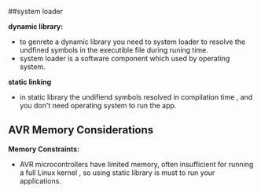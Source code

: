 ##system loader

**dynamic library:**
* to genrete a dynamic library you need to system loader to resolve the undfined symbols in the executible file during runing time.
* system loader is a software component which used by operating system.

**static linking**
* in static library the undifiend symbols resolved in compilation time , and you don't need operating system to run the app.

## AVR Memory Considerations

**Memory Constraints:**

- AVR microcontrollers have limited memory, often insufficient for running a full Linux kernel , so using static library is must to run your applications.



